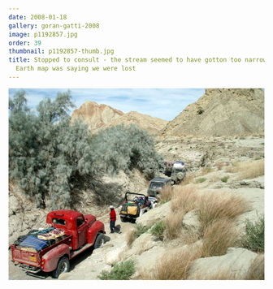 ```yaml
---
date: 2008-01-18
gallery: goran-gatti-2008
image: p1192857.jpg
order: 39
thumbnail: p1192857-thumb.jpg
title: Stopped to consult - the stream seemed to have gotton too narrow - our Google
  Earth map was saying we were lost
---
```


![Stopped to consult - the stream seemed to have gotton too narrow - our Google Earth map was saying we were lost](./p1192857.jpg)